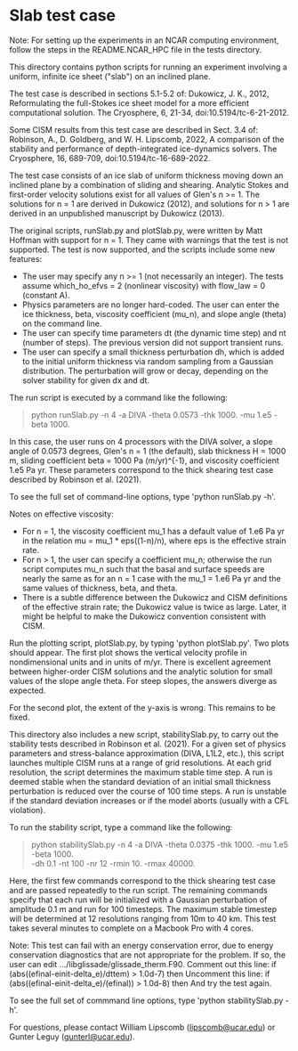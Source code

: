Slab test case
==============

Note: For setting up the experiments in an NCAR computing environment,
follow the steps in the README.NCAR_HPC file in the tests directory.

This directory contains python scripts for running an experiment involving a
uniform, infinite ice sheet ("slab") on an inclined plane.

The test case is described in sections 5.1-5.2 of:
    Dukowicz, J. K., 2012, Reformulating the full-Stokes ice sheet model for a
    more efficient computational solution. The Cryosphere, 6, 21-34,
    doi:10.5194/tc-6-21-2012.

Some CISM results from this test case are described in Sect. 3.4 of:
    Robinson, A., D. Goldberg, and W. H. Lipscomb, 2022, A comparison of the
    stability and performance of depth-integrated ice-dynamics solvers.
    The Cryosphere, 16, 689-709, doi:10.5194/tc-16-689-2022.

The test case consists of an ice slab of uniform thickness moving down an
inclined plane by a combination of sliding and shearing.
Analytic Stokes and first-order velocity solutions exist for all values of Glen's n >= 1.
The solutions for n = 1 are derived in Dukowicz (2012), and solutions for n > 1
are derived in an unpublished manuscript by Dukowicz (2013).

The original scripts, runSlab.py and plotSlab.py, were written by Matt Hoffman
with support for n = 1.  They came with warnings that the test is not supported.
The test is now supported, and the scripts include some new features:

* The user may specify any n >= 1 (not necessarily an integer).
  The tests assume which_ho_efvs = 2 (nonlinear viscosity) with flow_law = 0 (constant A).
* Physics parameters are no longer hard-coded.  The user can enter the ice thickness,
  beta, viscosity coefficient (mu_n), and slope angle (theta) on the command line.
* The user can specify time parameters dt (the dynamic time step) and nt (number of steps).
  The previous version did not support transient runs.
* The user can specify a small thickness perturbation dh, which is added to the initial
  uniform thickness via random sampling from a Gaussian distribution.
  The perturbation will grow or decay, depending on the solver stability for given dx and dt.

The run script is executed by a command like the following:

> python runSlab.py -n 4 -a DIVA -theta 0.0573 -thk 1000. -mu 1.e5 -beta 1000.

In this case, the user runs on 4 processors with the DIVA solver, a slope angle of 0.0573 degrees,
Glen's n = 1 (the default), slab thickness H = 1000 m, sliding coefficient beta = 1000 Pa (m/yr)^{-1},
and viscosity coefficient 1.e5 Pa yr.
These parameters correspond to the thick shearing test case described by Robinson et al. (2021).

To see the full set of command-line options, type 'python runSlab.py -h'.

Notes on effective viscosity:
   * For n = 1, the viscosity coefficient mu_1 has a default value of 1.e6 Pa yr in the relation
     mu = mu_1 * eps((1-n)/n), where eps is the effective strain rate.
   * For n > 1, the user can specify a coefficient mu_n; otherwise the run script computes mu_n
     such that the basal and surface speeds are nearly the same as for an n = 1 case with the
     mu_1 = 1.e6 Pa yr and the same values of thickness, beta, and theta.
   * There is a subtle difference between the Dukowicz and CISM definitions of the
     effective strain rate; the Dukowicz value is twice as large. Later, it might be helpful
     to make the Dukowicz convention consistent with CISM.

Run the plotting script, plotSlab.py, by typing 'python plotSlab.py'.  Two plots should appear.
The first plot shows the vertical velocity profile in nondimensional units and in units of m/yr.
There is excellent agreement between higher-order CISM solutions and the analytic solution
for small values of the slope angle theta.  For steep slopes, the answers diverge as expected.

For the second plot, the extent of the y-axis is wrong. This remains to be fixed.

This directory also includes a new script, stabilitySlab.py, to carry out the stability tests
described in Robinson et al. (2021).
For a given set of physics parameters and stress-balance approximation (DIVA, L1L2, etc.),
this script launches multiple CISM runs at a range of grid resolutions.
At each grid resolution, the script determines the maximum stable time step.
A run is deemed stable when the standard deviation of an initial small thickness perturbation
is reduced over the course of 100 time steps.  A run is unstable if the standard deviation
increases or if the model aborts (usually with a CFL violation).

To run the stability script, type a command like the following:

> python stabilitySlab.py -n 4 -a DIVA -theta 0.0375 -thk 1000. -mu 1.e5 -beta 1000.  \
  -dh 0.1 -nt 100 -nr 12 -rmin 10. -rmax 40000.

Here, the first few commands correspond to the thick shearing test case and are passed repeatedly
to the run script.  The remaining commands specify that each run will be initialized
with a Gaussian perturbation of amplitude 0.1 m and run for 100 timesteps.
The maximum stable timestep will be determined at 12 resolutions ranging from 10m to 40 km.
This test takes several minutes to complete on a Macbook Pro with 4 cores.

Note: This test can fail with an energy conservation error, due to energy conservation diagnostics
that are not appropriate for the problem. If so, the user can edit .../libglissade/glissade_therm.F90.
Comment out this line:
     if (abs((efinal-einit-delta_e)/dttem) > 1.0d-7) then
Uncomment this line:
     if (abs((efinal-einit-delta_e)/(efinal)) > 1.0d-8) then
And try the test again.

To see the full set of commmand line options, type 'python stabilitySlab.py -h'.

For questions, please contact William Lipscomb (lipscomb@ucar.edu) or Gunter Leguy (gunterl@ucar.edu).
